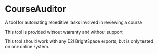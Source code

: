 # CourseAuditor
A tool for automating repeditive tasks involved in reviewing a course

This tool is provided without warranty and without support.

This tool should work with any D2l BrightSpace exports, but is only tested on one online system. 
